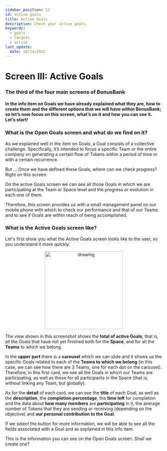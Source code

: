 ```yaml
---
sidebar_position: 12
id: active-goals
title: Active Goals
description: Check your active goals.
keywords:
  - goals
  - targets
  - active
last_update:
  date: 10/14/2022
---
```


# Screen III: Active Goals

<p align="center"><h3> The third of the four main screens of BonusBank</h3></p>

<p align="center"><h4> In the info item on Goals we have already explained what they are, how to create them and the different options that we will have within BonusBank; so let’s now focus on this screen, what’s on it and how you can see it. Let’s start!</h4></p>

### What is the Open Goals screen and what do we find on it?

As we explained well in the item on Goals, a Goal consists of a collective challenge. Specifically, it’s intended to focus a specific Team or the entire company on generating a certain flow of Tokens within a period of time or with a certain recurrence.

But ... Once we have defined these Goals, where can we check progress? Right on this screen.

On the active Goals screen we can see all those Goals in which we are participating at the Team or Space level and the progress or evolution in each one of them.

Therefore, this screen provides us with a small management panel on our mobile phone with which to check our performance and that of our Teams and to see if Goals are within reach of being accomplished.

### What is the Active Goals screen like?

Let's first show you what the Active Goals screen looks like to the user, so you understand it more quickly:

<p align="center"><img src={require('./img/activegoals.png').default} alt="drawing" width="250"/></p>

The view shown in this screenshot shows the **total of active Goals**; that is, all the Goals that have not yet finished both for the **Space**, and for all the **Teams** to which we belong.

In the **upper part** there is a **carousel** which we can slide and it shows us the specific Goals related to each of the **Teams to which we belong** (in this case, we can see how there are 3 Teams, one for each dot on the carousel). Therefore, in this first card, we see all the Goals in which our Teams are participating, as well as those for all participants in the Space (that is, without linking any Team, but globally).

As for the **detail** of each card, we can see the **title** of each Goal, as well as the **description**, the **completion percentage**, the **time left** for completion and the data about **how many members** are **participating** in it, the average number of Tokens that they are sending or receiving (depending on the objective) and **our personal contribution to the Goal**.

If we select the button for more information, we will be able to see all the fields associated with a Goal and as explained in this info item.

This is the information you can see on the Open Goals screen. Shall we create one?
